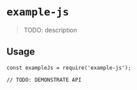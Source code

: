 # `example-js`

> TODO: description

## Usage

```
const exampleJs = require('example-js');

// TODO: DEMONSTRATE API
```

